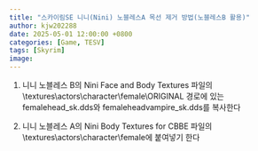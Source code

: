 ```yaml
---
title: "스카이림SE 니니(Nini) 노블레스A 목선 제거 방법(노블레스B 활용)"
author: kjw202288
date: 2025-05-01 12:00:00 +0800
categories: [Game, TESV]
tags: [Skyrim]
image: 
---
```


1. 니니 노블레스 B의 Nini Face and Body Textures 파일의 \textures\actors\character\female\ORIGINAL 경로에 있는 femalehead_sk.dds와 femaleheadvampire_sk.dds를 복사한다

2. 니니 노블레스 A의 Nini Body Textures for CBBE 파일의 \textures\actors\character\female에 붙여넣기 한다
